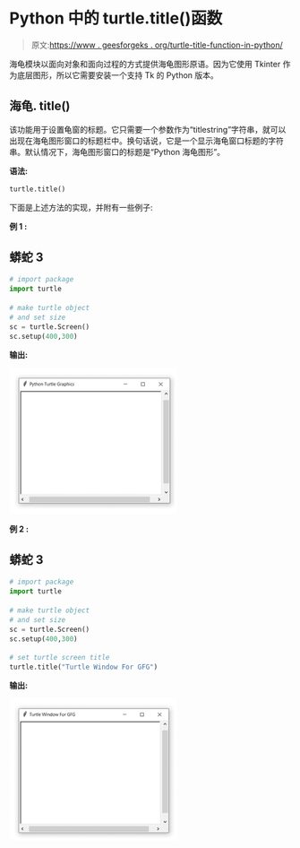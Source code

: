 # Python 中的 turtle.title()函数

> 原文:[https://www . geesforgeks . org/turtle-title-function-in-python/](https://www.geeksforgeeks.org/turtle-title-function-in-python/)

海龟模块以面向对象和面向过程的方式提供海龟图形原语。因为它使用 Tkinter 作为底层图形，所以它需要安装一个支持 Tk 的 Python 版本。

## 海龟. title()

该功能用于设置龟窗的标题。它只需要一个参数作为“titlestring”字符串，就可以出现在海龟图形窗口的标题栏中。换句话说，它是一个显示海龟窗口标题的字符串。默认情况下，海龟图形窗口的标题是“Python 海龟图形”。

**语法:**

```py
turtle.title()

```

下面是上述方法的实现，并附有一些例子:

**例 1 :**

## 蟒蛇 3

```py
# import package
import turtle

# make turtle object 
# and set size
sc = turtle.Screen()
sc.setup(400,300)
```

**输出:**

![](img/04bd96d2226850796ce480c7852626ac.png)

**例 2 :**

## 蟒蛇 3

```py
# import package
import turtle

# make turtle object 
# and set size
sc = turtle.Screen()
sc.setup(400,300)

# set turtle screen title
turtle.title("Turtle Window For GFG")
```

**输出:**

![](img/5b47b586aeac8bb6228fff0859efa8ba.png)
